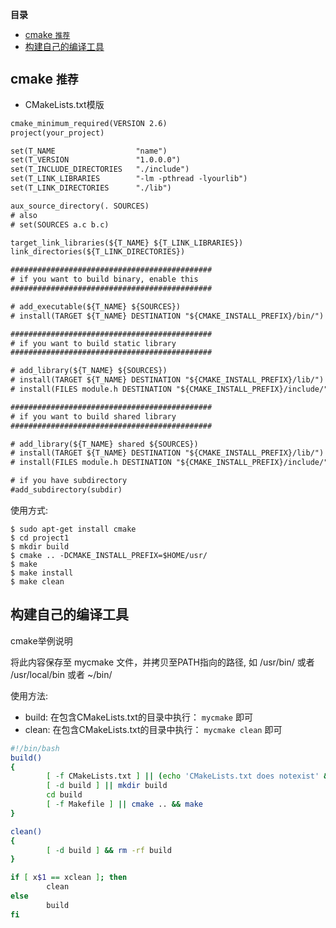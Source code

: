 
**目录**
<!-- @import "[TOC]" {cmd="toc" depthFrom=1 depthTo=6 orderedList=false} -->

<!-- code_chunk_output -->

- [cmake `推荐`](#cmake-推荐)
- [构建自己的编译工具](#构建自己的编译工具)

<!-- /code_chunk_output -->

## cmake `推荐`
- CMakeLists.txt模版

```txt
cmake_minimum_required(VERSION 2.6)
project(your_project)

set(T_NAME  			    "name")
set(T_VERSION   		    "1.0.0.0")
set(T_INCLUDE_DIRECTORIES  	"./include")
set(T_LINK_LIBRARIES   		"-lm -pthread -lyourlib")
set(T_LINK_DIRECTORIES 		"./lib")

aux_source_directory(. SOURCES)
# also
# set(SOURCES a.c b.c)

target_link_libraries(${T_NAME} ${T_LINK_LIBRARIES})
link_directories(${T_LINK_DIRECTORIES})

#############################################
# if you want to build binary, enable this
#############################################

# add_executable(${T_NAME} ${SOURCES})
# install(TARGET ${T_NAME} DESTINATION "${CMAKE_INSTALL_PREFIX}/bin/")

#############################################
# if you want to build static library
#############################################

# add_library(${T_NAME} ${SOURCES})
# install(TARGET ${T_NAME} DESTINATION "${CMAKE_INSTALL_PREFIX}/lib/")
# install(FILES module.h DESTINATION "${CMAKE_INSTALL_PREFIX}/include/")

#############################################
# if you want to build shared library
#############################################

# add_library(${T_NAME} shared ${SOURCES})
# install(TARGET ${T_NAME} DESTINATION "${CMAKE_INSTALL_PREFIX}/lib/")
# install(FILES module.h DESTINATION "${CMAKE_INSTALL_PREFIX}/include/")

# if you have subdirectory
#add_subdirectory(subdir)

```

使用方式:

```shell
$ sudo apt-get install cmake
$ cd project1
$ mkdir build
$ cmake .. -DCMAKE_INSTALL_PREFIX=$HOME/usr/
$ make
$ make install
$ make clean
```

## 构建自己的编译工具

cmake举例说明

将此内容保存至 mycmake 文件，并拷贝至PATH指向的路径, 如 /usr/bin/ 或者 /usr/local/bin 或者 ~/bin/


使用方法:

- build:  在包含CMakeLists.txt的目录中执行： `mycmake` 即可
- clean:  在包含CMakeLists.txt的目录中执行： `mycmake clean` 即可

```bash
#!/bin/bash
build()
{
        [ -f CMakeLists.txt ] || (echo 'CMakeLists.txt does notexist' && exit)
        [ -d build ] || mkdir build
        cd build
        [ -f Makefile ] || cmake .. && make
}

clean()
{
        [ -d build ] && rm -rf build
}

if [ x$1 == xclean ]; then
        clean
else
        build
fi

```
